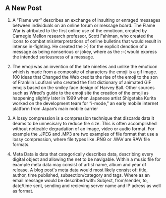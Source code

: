 ## A New Post
1. A "Flame war" describes an exchange of insulting or enraged messages between individuals on an online forum or message board. The Flame War is atributed to the first online use of the emoticon, created by Carnegie Mellon research professor, Scott Fahlman, who created the icons to combat misinterpretations of online bulletins that would result in intense in-fighting. He created the :-)  for the explicit denotion of a message as being nonserious or jokey, where as the :-( would express the intended seriousness of a message. 

2. The emoji was an invention of the late nineties and unlike the emoticon which is made from a composite of characters the emoji is a gif image. 100 ideas that Changed the Web credits the rise of the emoji to the son of Franklin Loufrani who created the first dictionary of animated GIF emojis based on the smiley face design of Harvey Ball. Other sources such as Wired's guide to the emoji site the creation of the emoji as happening slightly later in 1999 when Japanese artist Shigetaka Kurita worked on the development team for “i-mode,” an early mobile internet platform from Japan’s main mobile carrier

3. A lossy compression is a compression technique that discards data it deams to be unnecisary to reduce file size. This is often accomplished without noticable degradation of an image, video or audio format. For example the .JPEG and .MP3 are two examples of file format that use a lossy compression, where file types like .PNG or .WAV are RAW file formats.

4. Meta Data is data that categorically describes data, describing every digital object and allowing the net to be navigable. Within a music file for example meta data may consist of artist name, album and year of release. A blog post's meta data would most likely consist of: title, author, time published, subsection/category and tags. Where as an email message would be described with: Subject, from/sender, to, date/time sent, sending and recieving server name and IP adress as well as format. 